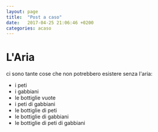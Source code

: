 ```yaml
---
layout: page
title:  "Post a caso"
date:   2017-04-25 21:06:46 +0200
categories: acaso
---
```


# L'Aria

ci sono tante cose che non potrebbero esistere senza l'aria:

* i peti
* i gabbiani
* le bottiglie vuote
* i peti di gabbiani
* le bottiglie di peti
* le bottiglie di gabbiani
* le bottiglie di peti di gabbiani
